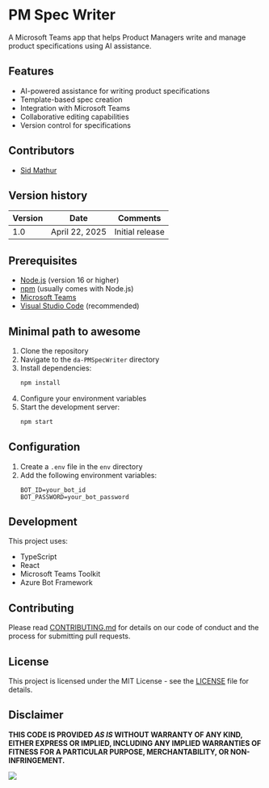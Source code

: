 # PM Spec Writer

A Microsoft Teams app that helps Product Managers write and manage product specifications using AI assistance.

## Features

- AI-powered assistance for writing product specifications
- Template-based spec creation
- Integration with Microsoft Teams
- Collaborative editing capabilities
- Version control for specifications

## Contributors

* [Sid Mathur](https://github.com/mathursrus)

## Version history

Version|Date|Comments
-------|----|--------
1.0 | April 22, 2025 | Initial release

## Prerequisites

- [Node.js](https://nodejs.org/) (version 16 or higher)
- [npm](https://www.npmjs.com/) (usually comes with Node.js)
- [Microsoft Teams](https://www.microsoft.com/en-us/microsoft-teams/group-chat-software)
- [Visual Studio Code](https://code.visualstudio.com/) (recommended)

## Minimal path to awesome

1. Clone the repository
2. Navigate to the `da-PMSpecWriter` directory
3. Install dependencies:
   ```bash
   npm install
   ```
4. Configure your environment variables
5. Start the development server:
   ```bash
   npm start
   ```

## Configuration

1. Create a `.env` file in the `env` directory
2. Add the following environment variables:
   ```
   BOT_ID=your_bot_id
   BOT_PASSWORD=your_bot_password
   ```

## Development

This project uses:
- TypeScript
- React
- Microsoft Teams Toolkit
- Azure Bot Framework

## Contributing

Please read [CONTRIBUTING.md](../../CONTRIBUTING.md) for details on our code of conduct and the process for submitting pull requests.

## License

This project is licensed under the MIT License - see the [LICENSE](../../LICENSE) file for details. 

## Disclaimer

**THIS CODE IS PROVIDED *AS IS* WITHOUT WARRANTY OF ANY KIND, EITHER EXPRESS OR IMPLIED, INCLUDING ANY IMPLIED WARRANTIES OF FITNESS FOR A PARTICULAR PURPOSE, MERCHANTABILITY, OR NON-INFRINGEMENT.**

![](https://m365-visitor-stats.azurewebsites.net//copilot-pro-dev-samples/samples/da-PMSpecWriter)